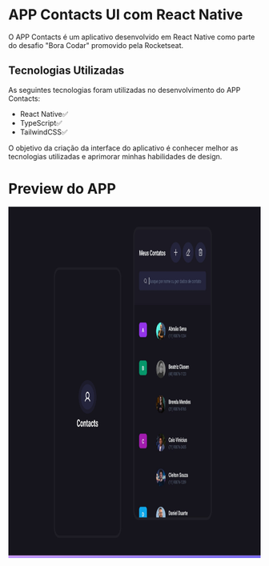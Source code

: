 # APP Contacts UI com React Native
O APP Contacts é um aplicativo desenvolvido em React Native como parte do desafio "Bora Codar" promovido pela Rocketseat.

## Tecnologias Utilizadas
As seguintes tecnologias foram utilizadas no desenvolvimento do APP Contacts:

 - React Native✅
 - TypeScript✅
 - TailwindCSS✅
 
O objetivo da criação da interface do aplicativo é conhecer melhor as tecnologias utilizadas e aprimorar minhas habilidades de design.

# Preview do APP

<img src="https://github.com/CleiltonRocha/app-contacts-ui-react-native/blob/main/.github/preview.jpg" width="951" height="702">
